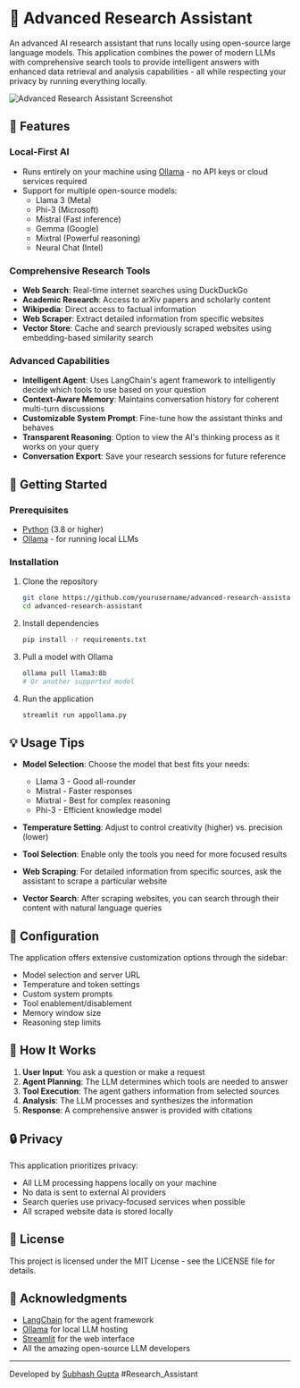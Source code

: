 # 🔬 Advanced Research Assistant

An advanced AI research assistant that runs locally using open-source large language models. This application combines the power of modern LLMs with comprehensive search tools to provide intelligent answers with enhanced data retrieval and analysis capabilities - all while respecting your privacy by running everything locally.

![Advanced Research Assistant Screenshot](https://via.placeholder.com/800x450)

## 🌟 Features

### Local-First AI
- Runs entirely on your machine using [Ollama](https://ollama.ai/) - no API keys or cloud services required
- Support for multiple open-source models:
  - Llama 3 (Meta)
  - Phi-3 (Microsoft)
  - Mistral (Fast inference)
  - Gemma (Google)
  - Mixtral (Powerful reasoning)
  - Neural Chat (Intel)

### Comprehensive Research Tools
- **Web Search**: Real-time internet searches using DuckDuckGo
- **Academic Research**: Access to arXiv papers and scholarly content
- **Wikipedia**: Direct access to factual information
- **Web Scraper**: Extract detailed information from specific websites
- **Vector Store**: Cache and search previously scraped websites using embedding-based similarity search

### Advanced Capabilities
- **Intelligent Agent**: Uses LangChain's agent framework to intelligently decide which tools to use based on your question
- **Context-Aware Memory**: Maintains conversation history for coherent multi-turn discussions
- **Customizable System Prompt**: Fine-tune how the assistant thinks and behaves
- **Transparent Reasoning**: Option to view the AI's thinking process as it works on your query
- **Conversation Export**: Save your research sessions for future reference

## 🚀 Getting Started

### Prerequisites
- [Python](https://www.python.org/) (3.8 or higher)
- [Ollama](https://ollama.ai/) - for running local LLMs

### Installation

1. Clone the repository
   ```bash
   git clone https://github.com/yourusername/advanced-research-assistant.git
   cd advanced-research-assistant
   ```

2. Install dependencies
   ```bash
   pip install -r requirements.txt
   ```

3. Pull a model with Ollama
   ```bash
   ollama pull llama3:8b
   # Or another supported model
   ```

4. Run the application
   ```bash
   streamlit run appollama.py
   ```

## 💡 Usage Tips

- **Model Selection**: Choose the model that best fits your needs:
  - Llama 3 - Good all-rounder
  - Mistral - Faster responses
  - Mixtral - Best for complex reasoning
  - Phi-3 - Efficient knowledge model

- **Temperature Setting**: Adjust to control creativity (higher) vs. precision (lower)

- **Tool Selection**: Enable only the tools you need for more focused results

- **Web Scraping**: For detailed information from specific sources, ask the assistant to scrape a particular website

- **Vector Search**: After scraping websites, you can search through their content with natural language queries

## 🔧 Configuration

The application offers extensive customization options through the sidebar:
- Model selection and server URL
- Temperature and token settings
- Custom system prompts
- Tool enablement/disablement
- Memory window size
- Reasoning step limits

## 🧠 How It Works

1. **User Input**: You ask a question or make a request
2. **Agent Planning**: The LLM determines which tools are needed to answer
3. **Tool Execution**: The agent gathers information from selected sources
4. **Analysis**: The LLM processes and synthesizes the information
5. **Response**: A comprehensive answer is provided with citations

## 🔒 Privacy

This application prioritizes privacy:
- All LLM processing happens locally on your machine
- No data is sent to external AI providers
- Search queries use privacy-focused services when possible
- All scraped website data is stored locally

## 📝 License

This project is licensed under the MIT License - see the LICENSE file for details.

## 🙏 Acknowledgments

- [LangChain](https://www.langchain.com/) for the agent framework
- [Ollama](https://ollama.ai/) for local LLM hosting
- [Streamlit](https://streamlit.io/) for the web interface
- All the amazing open-source LLM developers

---

Developed by [Subhash Gupta](https://subh24ai.github.io/) #Research_Assistant
